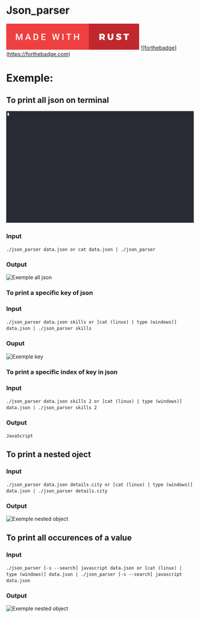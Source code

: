 # Json_parser

[![forthebadge](./assests/svg/made-with-rust.svg)](https://forthebadge.com) [![forthebadge]](./assests/svg/use-asciinema.svg)(https://forthebadge.com)

# Exemple: 

## To print all json on terminal

![test gif](./assests/gifs/print_all_json.gif)

### Input
```./json_parser data.json or cat data.json | ./json_parser```
### Output
![Exemple all json](./assests/images/all_json.png)

### To print a specific key of json

### Input
```./json_parser data.json skills or [cat (linux) | type (windows)] data.json | ./json_parser skills```
### Ouput
![Exemple key](./assests/images/key_json.png)

### To print a specific index of key in json

### Input 
```./json_parser data.json skills 2 or [cat (linux) | type (windows)] data.json | ./json_parser skills 2```
### Output
```JavaScript```

## To print a nested oject

### Input 
```./json_parser data.json details.city or [cat (linux) | type (windows)] data.json | ./json_parser details.city```
### Output
![Exemple nested object](./assests/images/nested_object_json.png)

## To print all occurences of a value

### Input
```./json_parser [-s --search] javascript data.json or [cat (linux) | type (windows)] data.json | ./json_parser [-s --search] javascript data.json```
### Output
![Exemple nested object](./assests/images/all_occurences_json.png)